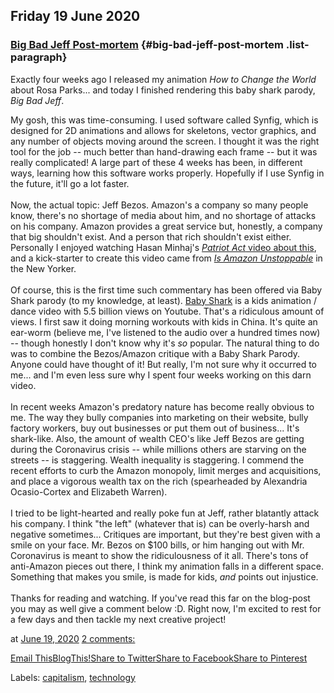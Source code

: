 ## Friday 19 June 2020

### [Big Bad Jeff Post-mortem](https://www.rohanprasad.org/2020/06/big-bad-jeff-post-mortem.html)  {#big-bad-jeff-post-mortem .list-paragraph}

Exactly four weeks ago I released my animation *How to Change the World*
about Rosa Parks\... and today I finished rendering this baby shark
parody, *Big Bad Jeff*.

My gosh, this was time-consuming. I used software called Synfig, which
is designed for 2D animations and allows for skeletons, vector graphics,
and any number of objects moving around the screen. I thought it was the
right tool for the job \-- much better than hand-drawing each frame \--
but it was really complicated! A large part of these 4 weeks has been,
in different ways, learning how this software works properly. Hopefully
if I use Synfig in the future, it\'ll go a lot faster.\
\
Now, the actual topic: Jeff Bezos. Amazon\'s a company so many people
know, there\'s no shortage of media about him, and no shortage of
attacks on his company. Amazon provides a great service but, honestly, a
company that big shouldn\'t exist. And a person that rich shouldn\'t
exist either. Personally I enjoyed watching Hasan Minhaj\'s [*Patriot
Act* video about this](https://www.youtube.com/watch?v=5maXvZ5fyQY), and
a kick-starter to create this video came from *[Is Amazon
Unstoppable](https://www.newyorker.com/magazine/2019/10/21/is-amazon-unstoppable)*
in the New Yorker.\
\
Of course, this is the first time such commentary has been offered via
Baby Shark parody (to my knowledge, at least). [Baby
Shark](https://www.youtube.com/watch?v=XqZsoesa55w) is a kids animation
/ dance video with 5.5 billion views on Youtube. That\'s a ridiculous
amount of views. I first saw it doing morning workouts with kids in
China. It\'s quite an ear-worm (believe me, I\'ve listened to the audio
over a hundred times now) \-- though honestly I don\'t know why it\'s
*so* popular. The natural thing to do was to combine the Bezos/Amazon
critique with a Baby Shark Parody. Anyone could have thought of it! But
really, I\'m not sure why it occurred to me\... and I\'m even less sure
why I spent four weeks working on this darn video.\
\
In recent weeks Amazon\'s predatory nature has become really obvious to
me. The way they bully companies into marketing on their website, bully
factory workers, buy out businesses or put them out of business\...
It\'s shark-like. Also, the amount of wealth CEO\'s like Jeff Bezos are
getting during the Coronavirus crisis \-- while millions others are
starving on the streets \-- is staggering. Wealth inequality is
staggering. I commend the recent efforts to curb the Amazon monopoly,
limit merges and acquisitions, and place a vigorous wealth tax on the
rich (spearheaded by Alexandria Ocasio-Cortex and Elizabeth Warren).\
\
I tried to be light-hearted and really poke fun at Jeff, rather
blatantly attack his company. I think \"the left\" (whatever that is)
can be overly-harsh and negative sometimes\... Critiques are important,
but they\'re best given with a smile on your face. Mr. Bezos on \$100
bills, or him hanging out with Mr. Coronavirus is meant to show the
ridiculousness of it all. There\'s tons of anti-Amazon pieces out there,
I think my animation falls in a different space. Something that makes
you smile, is made for kids, *and* points out injustice.\
\
Thanks for reading and watching. If you\'ve read this far on the
blog-post you may as well give a comment below :D. Right now, I\'m
excited to rest for a few days and then tackle my next creative project!

at [June 19,
2020](https://www.rohanprasad.org/2020/06/big-bad-jeff-post-mortem.html)
[2
comments:](https://www.rohanprasad.org/2020/06/big-bad-jeff-post-mortem.html#comment-form)

[Email
This](https://draft.blogger.com/share-post.g?blogID=597296393545314941&postID=687234186155584394&target=email)[BlogThis!](https://draft.blogger.com/share-post.g?blogID=597296393545314941&postID=687234186155584394&target=blog)[Share
to
Twitter](https://draft.blogger.com/share-post.g?blogID=597296393545314941&postID=687234186155584394&target=twitter)[Share
to
Facebook](https://draft.blogger.com/share-post.g?blogID=597296393545314941&postID=687234186155584394&target=facebook)[Share
to
Pinterest](https://draft.blogger.com/share-post.g?blogID=597296393545314941&postID=687234186155584394&target=pinterest)

Labels:
[capitalism](https://www.rohanprasad.org/search/label/capitalism),
[technology](https://www.rohanprasad.org/search/label/technology)

